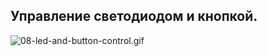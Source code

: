 ## Управление светодиодом и кнопкой.

![08-led-and-button-control.gif](content/08-led-and-button-control.gif)
